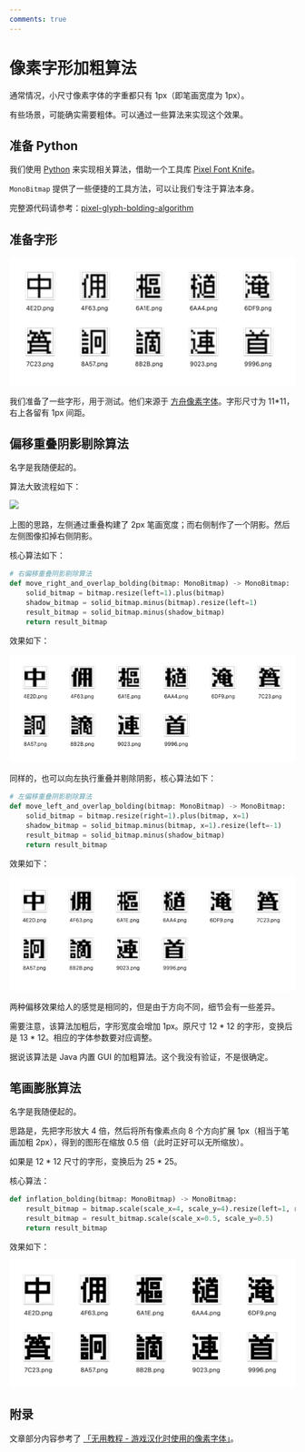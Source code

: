 ```yaml
---
comments: true
---
```


# 像素字形加粗算法

通常情况，小尺寸像素字体的字重都只有 1px（即笔画宽度为 1px）。

有些场景，可能确实需要粗体。可以通过一些算法来实现这个效果。

## 准备 Python

我们使用 [Python](../../setup/python/index.md) 来实现相关算法，借助一个工具库 [Pixel Font Knife](https://github.com/TakWolf/pixel-font-knife)。

`MonoBitmap` 提供了一些便捷的工具方法，可以让我们专注于算法本身。

完整源代码请参考：[pixel-glyph-bolding-algorithm](https://github.com/TakWolf/pixel-font-development-tutorials/tree/master/src/pixel-glyph-bolding-algorithm)

## 准备字形

![](1.png)

我们准备了一些字形，用于测试。他们来源于 [方舟像素字体](https://github.com/TakWolf/ark-pixel-font)。字形尺寸为 11*11，右上各留有 1px 间距。

## 偏移重叠阴影剔除算法

名字是我随便起的。

算法大致流程如下：

![](https://sndream.github.io/images/Pixel/pixel-fonts-used-in-chinese/v2-767c4e5f436cd72a8c90eb04da411035_b.png)

上图的思路，左侧通过重叠构建了 2px 笔画宽度；而右侧制作了一个阴影。然后左侧图像扣掉右侧阴影。

核心算法如下：

```python
# 右偏移重叠阴影剔除算法
def move_right_and_overlap_bolding(bitmap: MonoBitmap) -> MonoBitmap:
    solid_bitmap = bitmap.resize(left=1).plus(bitmap)
    shadow_bitmap = solid_bitmap.minus(bitmap).resize(left=1)
    result_bitmap = solid_bitmap.minus(shadow_bitmap)
    return result_bitmap
```

效果如下：

![](2.png)

同样的，也可以向左执行重叠并剔除阴影，核心算法如下：

```python
# 左偏移重叠阴影剔除算法
def move_left_and_overlap_bolding(bitmap: MonoBitmap) -> MonoBitmap:
    solid_bitmap = bitmap.resize(right=1).plus(bitmap, x=1)
    shadow_bitmap = solid_bitmap.minus(bitmap, x=1).resize(left=-1)
    result_bitmap = solid_bitmap.minus(shadow_bitmap)
    return result_bitmap
```

效果如下：

![](3.png)

两种偏移效果给人的感觉是相同的，但是由于方向不同，细节会有一些差异。

需要注意，该算法加粗后，字形宽度会增加 1px。原尺寸 12 * 12 的字形，变换后是 13 * 12。相应的字体参数要对应调整。

据说该算法是 Java 内置 GUI 的加粗算法。这个我没有验证，不是很确定。

## 笔画膨胀算法

名字是我随便起的。

思路是，先把字形放大 4 倍，然后将所有像素点向 8 个方向扩展 1px（相当于笔画加粗 2px），得到的图形在缩放 0.5 倍（此时正好可以无所缩放）。

如果是 12 * 12 尺寸的字形，变换后为 25 * 25。

核心算法：

```python
def inflation_bolding(bitmap: MonoBitmap) -> MonoBitmap:
    result_bitmap = bitmap.scale(scale_x=4, scale_y=4).resize(left=1, right=1, top=1, bottom=1).stroke(1)
    result_bitmap = result_bitmap.scale(scale_x=0.5, scale_y=0.5)
    return result_bitmap
```

效果如下：

![](4.png)

## 附录

文章部分内容参考了 [「无用教程 - 游戏汉化时使用的像素字体」](https://sndream.github.io/pixel/pixel-fonts-used-in-chinese.html#pixel-fonts-used-in-chinese)。
